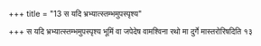 +++
title = "13 स यदि भ्रभ्यात्स्तम्भमुपस्पृश्य"

+++
स यदि भ्रभ्यात्स्तम्भमुपस्पृश्य भूमिं वा जपेदेष वामश्विना रथो मा दुर्गे मास्तरोरिषदिति १३